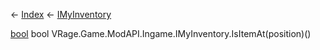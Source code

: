 ← [Index](Api-Index) ← [IMyInventory](VRage.Game.ModAPI.Ingame.IMyInventory)

[bool](System.Boolean) bool VRage.Game.ModAPI.Ingame.IMyInventory.IsItemAt(position)()